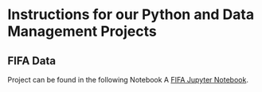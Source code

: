 # Instructions for our Python and Data Management Projects

## FIFA Data
Project can be found in the following Notebook A [FIFA Jupyter Notebook](https://github.com/Dandata0101/MBS-projects/blob/main/01_fifa.ipynb "FIFA Jupyter Notebook").




